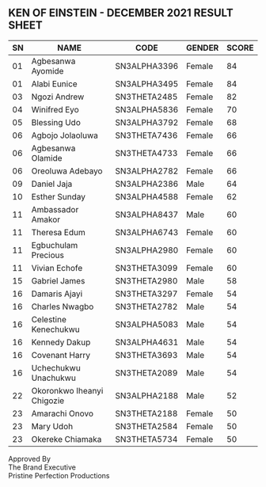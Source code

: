 ## KEN OF EINSTEIN - DECEMBER 2021 RESULT SHEET


| SN   | NAME                               | CODE                  | GENDER         | SCORE  |
|------|------------------------------------|-----------------------|----------------|--------|
| 01   | Agbesanwa Ayomide                  | SN3ALPHA3396          | Female         | 84     |
| 01   | Alabi Eunice                       | SN3ALPHA3495          | Female         | 84     |
| 03   | Ngozi Andrew                       | SN3THETA2485          | Female         | 82     |
| 04   | Winifred Eyo                       | SN3ALPHA5836          | Female         | 70     |
| 05   | Blessing Udo                       | SN3ALPHA3792          | Female         | 68     |
| 06   | Agbojo Jolaoluwa                   | SN3THETA7436          | Female         | 66     |
| 06   | Agbesanwa Olamide                  | SN3THETA4733          | Female         | 66     |
| 06   | Oreoluwa Adebayo                   | SN3ALPHA2782          | Female         | 66     |
| 09   | Daniel Jaja                        | SN3ALPHA2386          | Male           | 64     |
| 10   | Esther Sunday                      | SN3ALPHA4588          | Female         | 62     |
| 11   | Ambassador Amakor                  | SN3ALPHA8437          | Male           | 60     |
| 11   | Theresa Edum                       | SN3ALPHA6743          | Female         | 60     |
| 11   | Egbuchulam Precious                | SN3ALPHA2980          | Female         | 60     |
| 11   | Vivian Echofe                      | SN3THETA3099          | Female         | 60     |
| 15   | Gabriel James                      | SN3THETA2980          | Male           | 58     |
| 16   | Damaris Ajayi                      | SN3THETA3297          | Female         | 54     |
| 16   | Charles Nwagbo                     | SN3THETA2782          | Male           | 54     |
| 16   | Celestine Kenechukwu               | SN3ALPHA5083          | Male           | 54     |
| 16   | Kennedy Dakup                      | SN3ALPHA4631          | Male           | 54     |
| 16   | Covenant Harry                     | SN3THETA3693          | Male           | 54     |
| 16   | Uchechukwu Unachukwu               | SN3THETA2089          | Male           | 54     |
| 22   | Okoronkwo Iheanyi Chigozie         | SN3ALPHA2188          | Male           | 52     |
| 23   | Amarachi Onovo                     | SN3THETA2188          | Female         | 50     |
| 23   | Mary Udoh                          | SN3THETA2584          | Female         | 50     |
| 23   | Okereke Chiamaka                   | SN3THETA5734          | Female         | 50     |

Approved By<br>The Brand Executive<br>Pristine Perfection Productions